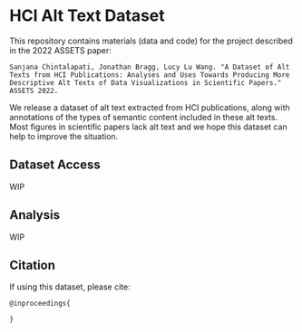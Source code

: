 # HCI Alt Text Dataset

This repository contains materials (data and code) for the project described in the 2022 ASSETS paper:

```
Sanjana Chintalapati, Jonathan Bragg, Lucy Lu Wang. "A Dataset of Alt Texts from HCI Publications: Analyses and Uses Towards Producing More Descriptive Alt Texts of Data Visualizations in Scientific Papers." ASSETS 2022.
```

We release a dataset of alt text extracted from HCI publications, along with annotations of the types of semantic content included in these alt texts. Most figures in scientific papers lack alt text and we hope this dataset can help to improve the situation.

## Dataset Access

WIP

## Analysis

WIP

## Citation

If using this dataset, please cite:

```
@inproceedings{
    
}
```
